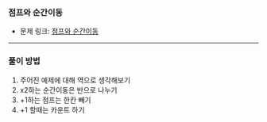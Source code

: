 ### 점프와 순간이동
- 문제 링크: [점프와 순간이동]('https://school.programmers.co.kr/learn/courses/30/lessons/12980')
---
### 풀이 방법
1. 주어진 예제에 대해 역으로 생각해보기
2. x2하는 순간이동은 반으로 나누기
3. +1하는 점프는 한칸 빼기
4. +1 할때는 카운트 하기
